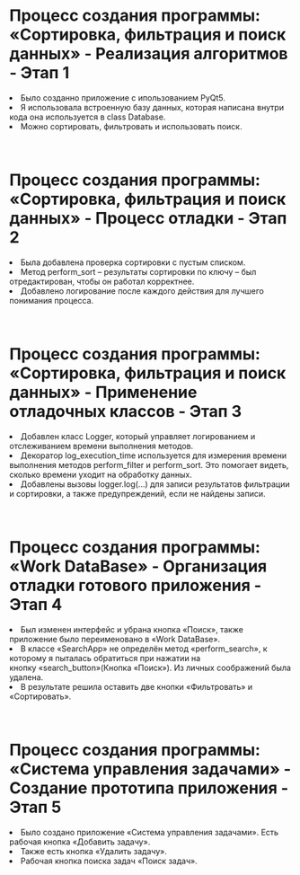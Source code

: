 <h1><b>Процесс создания программы: «Сортировка, фильтрация и поиск данных» - Реализация алгоритмов - Этап 1</b></h1>
<form><p><li>Было созданно приложение с ипользованием PyQt5.</li>
<li>Я использовала встроенную базу данных, которая написана внутри кода она используется в class Database.</li>
<li>Можно сортировать, фильтровать и использовать поиск.</li></p>
</form>
<br>
<h1><b>Процесс создания программы: «Сортировка, фильтрация и поиск данных» - Процесс отладки - Этап 2</b></h1>
<form><p><li>Была добавлена проверка сортировки с пустым списком.</li>
<li>Метод perform_sort – результаты сортировки по ключу – был отредактирован, чтобы он работал корректнее.</li>
<li>Добавлено логирование после каждого действия для лучшего понимания процесса.</li></p>
</form>
<br>
<h1><b>Процесс создания программы: «Сортировка, фильтрация и поиск данных» - Применение отладочных классов - Этап 3</b></h1>
<form><p><li>Добавлен класс Logger, который управляет логированием и отслеживанием времени выполнения методов.</li>
<li>Декоратор log_execution_time используется для измерения времени выполнения методов perform_filter и perform_sort. Это помогает видеть, сколько времени уходит на обработку данных.</li>
<li>Добавлены вызовы logger.log(...) для записи результатов фильтрации и сортировки, а также предупреждений, если не найдены записи.</li></p>
</form>
<br>
<h1><b>Процесс создания программы: «Work DataBase» - Организация отладки готового приложения - Этап 4</b></h1>
<form><p><li>Был изменен интерфейс и убрана кнопка «Поиск», также приложение было переименовано в «Work DataBase».</li>
<li>В классе «SearchApp» не определён метод «perform_search», к которому я пыталась обратиться при нажатии на кнопку «search_button»(Кнопка «Поиск»). Из личных соображений была удалена.</li>
<li>В результате решила оставить две кнопки «Фильтровать» и «Сортировать».</li></p>
</form>
<br>
<h1><b>Процесс создания программы: «Система управления задачами» - Создание прототипа приложения - Этап 5</b></h1>
<form><p><li>Было создано приложение «Система управления задачами». Есть рабочая кнопка «Добавить задачу».</li>
<li>Также есть кнопка «Удалить задачу».</li>
<li>Рабочая кнопка поиска задач «Поиск задач».</li></p>
</form>
<br>